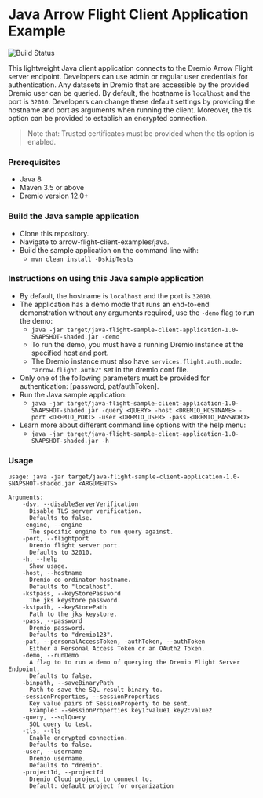 # Java Arrow Flight Client Application Example
![Build Status](https://github.com/dremio-hub/arrow-flight-client-examples/workflows/java-build/badge.svg)

This lightweight Java client application connects to the Dremio Arrow Flight server endpoint. Developers can use admin or regular user credentials for authentication. Any datasets in Dremio that are accessible by the provided Dremio user can be queried. By default, the hostname is `localhost` and the port is `32010`. Developers can change these default settings by providing the hostname and port as arguments when running the client. Moreover, the tls option can be provided to establish an encrypted connection.
> Note that: Trusted certificates must be provided when the tls option is enabled.

### Prerequisites
- Java 8
- Maven 3.5 or above
- Dremio version 12.0+

### Build the Java sample application
- Clone this repository.
- Navigate to arrow-flight-client-examples/java.
- Build the sample application on the command line with:
  - `mvn clean install -DskipTests`

### Instructions on using this Java sample application
- By default, the hostname is `localhost` and the port is `32010`.
- The application has a demo mode that runs an end-to-end demonstration without any arguments required, use the `-demo` flag to run the demo:
  - `java -jar target/java-flight-sample-client-application-1.0-SNAPSHOT-shaded.jar -demo`
  - To run the demo, you must have a running Dremio instance at the specified host and port.
  - The Dremio instance must also have `services.flight.auth.mode: "arrow.flight.auth2"` set in the dremio.conf file.
- Only one of the following parameters must be provided for authentication: [password, pat/authToken].
- Run the Java sample application:
  - `java -jar target/java-flight-sample-client-application-1.0-SNAPSHOT-shaded.jar -query <QUERY> -host <DREMIO_HOSTNAME> -port <DREMIO_PORT> -user <DREMIO_USER> -pass <DREMIO_PASSWORD>`
- Learn more about different command line options with the help menu:
  - `java -jar target/java-flight-sample-client-application-1.0-SNAPSHOT-shaded.jar -h`

### Usage
```
usage: java -jar target/java-flight-sample-client-application-1.0-SNAPSHOT-shaded.jar <ARGUMENTS>

Arguments:
    -dsv, --disableServerVerification
      Disable TLS server verification.
      Defaults to false.
    -engine, --engine
      The specific engine to run query against.
    -port, --flightport
      Dremio flight server port.
      Defaults to 32010.
    -h, --help
      Show usage.
    -host, --hostname
      Dremio co-ordinator hostname.
      Defaults to "localhost".
    -kstpass, --keyStorePassword
      The jks keystore password.
    -kstpath, --keyStorePath
      Path to the jks keystore.
    -pass, --password
      Dremio password.
      Defaults to "dremio123".
    -pat, --personalAccessToken, -authToken, --authToken
      Either a Personal Access Token or an OAuth2 Token.
    -demo, --runDemo
      A flag to to run a demo of querying the Dremio Flight Server Endpoint.
      Defaults to false.
    -binpath, --saveBinaryPath
      Path to save the SQL result binary to.
    -sessionProperties, --sessionProperties
      Key value pairs of SessionProperty to be sent.
      Example: --sessionProperties key1:value1 key2:value2
    -query, --sqlQuery
      SQL query to test.
    -tls, --tls
      Enable encrypted connection.
      Defaults to false.
    -user, --username
      Dremio username.
      Defaults to "dremio".
    -projectId, --projectId
      Dremio Cloud project to connect to.
      Default: default project for organization
```
